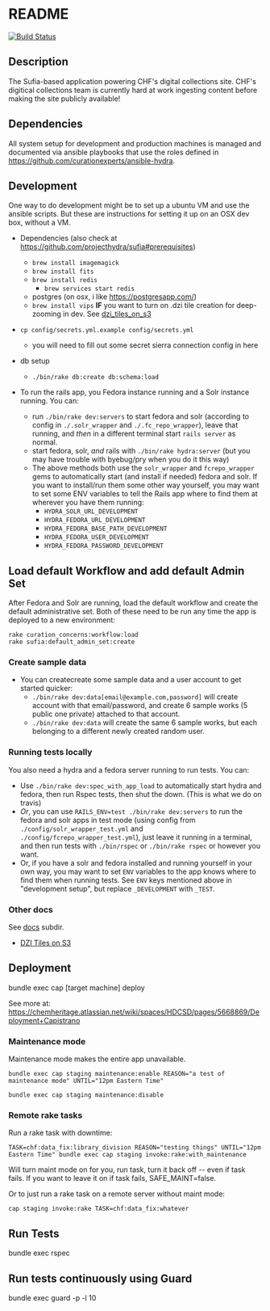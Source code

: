 # README

[![Build Status](https://travis-ci.org/chemheritage/chf-sufia.svg?branch=master)](https://travis-ci.org/chemheritage/chf-sufia)

## Description
The Sufia-based application powering CHF's digital collections site. CHF's digitical collections team is currently hard at work ingesting content before making the site publicly available!

## Dependencies
All system setup for development and production machines is managed and documented via ansible playbooks that use the roles defined in https://github.com/curationexperts/ansible-hydra.

## Development

One way to do development might be to set up a ubuntu VM and use the
ansible scripts. But these are instructions for setting it up on an OSX
dev box, without a VM.

* Dependencies (also check at https://github.com/projecthydra/sufia#prerequisites)
	* `brew install imagemagick`
	* `brew install fits`
	* `brew install redis`
		* `brew services start redis`
	* postgres (on osx, i like https://postgresapp.com/)
  * `brew install vips` **IF** you want to turn on .dzi tile creation for deep-zooming
     in dev. See [dzi_tiles_on_s3](./docs/dzi_tiles_on_s3.md)

* `cp config/secrets.yml.example config/secrets.yml`
	* you will need to fill out some secret sierra connection config in here

* db setup
	* `./bin/rake db:create db:schema:load`

* To run the rails app, you Fedora instance running and a Solr instance running. You can:
   * run `./bin/rake dev:servers` to start fedora and solr (according to config in `./.solr_wrapper`
     and `./.fc_repo_wrapper`), leave that running, and _then_ in a different terminal
     start `rails server` as normal.
   * start fedora, solr, _and_ rails with `./bin/rake hydra:server` (but you may have
     trouble with byebug/pry when you do it this way)
   * The above methods both use the `solr_wrapper` and `fcrepo_wrapper` gems to
     automatically start (and install if needed) fedora and solr. If you want
     to install/run them some other way yourself, you may want to set
     some ENV variables to tell the Rails app where to find them at wherever
     you have them running:
      * `HYDRA_SOLR_URL_DEVELOPMENT`
      * `HYDRA_FEDORA_URL_DEVELOPMENT`
      * `HYDRA_FEDORA_BASE_PATH_DEVELOPMENT`
      * `HYDRA_FEDORA_USER_DEVELOPMENT`
      * `HYDRA_FEDORA_PASSWORD_DEVELOPMENT`

## Load default Workflow and add default Admin Set

After Fedora and Solr are running, load the default workflow and create the default administrative set. Both of these need to be run any time the app is deployed to a new environment:
```
rake curation_concerns:workflow:load
rake sufia:default_admin_set:create
```

### Create sample data

* You can createcreate some sample data and a user account to get started quicker:
  * `./bin/rake dev:data[email@example.com,password]` will create account with that
     email/password, and create 6 sample works (5 public one private) attached to that account.
  * `./bin/rake dev:data` will create the same 6 sample works, but each belonging to a different
    newly created random user.

### Running tests locally

You also need a hydra and a fedora server running to run tests. You can:

* Use `./bin/rake dev:spec_with_app_load` to automatically start hydra and fedora,
  then run Rspec tests, then shut the down. (This is what we do on travis)
* _Or_, you can use `RAILS_ENV=test ./bin/rake dev:servers` to run the fedora
  and solr apps in test mode (using config from `./config/solr_wrapper_test.yml` and
  `./config/fcrepo_wrapper_test.yml`), just leave it running in a terminal, and
  then run tests with `./bin/rspec` or `./bin/rake rspec` or however you want.
* Or, if you have a solr and fedora installed and running yourself in your own
  way, you may want to set `ENV` variables to the app knows where to find them
  when running tests. See `ENV` keys mentioned above in "development setup",
  but replace `_DEVELOPMENT` with `_TEST`.

### Other docs

See [docs](./docs) subdir.

* [DZI Tiles on S3](./docs/dzi_tiles_on_s3.md)


## Deployment
bundle exec cap [target machine] deploy

See more at: https://chemheritage.atlassian.net/wiki/spaces/HDCSD/pages/5668869/Deployment+Capistrano

### Maintenance mode

Maintenance mode makes the entire app unavailable.

    bundle exec cap staging maintenance:enable REASON="a test of maintenance mode" UNTIL="12pm Eastern Time"

    bundle exec cap staging maintenance:disable

### Remote rake tasks

Run a rake task with downtime:

    TASK=chf:data_fix:library_division REASON="testing things" UNTIL="12pm Eastern Time" bundle exec cap staging invoke:rake:with_maintenance

Will turn maint mode on for you, run task, turn it back off -- even if task fails. If you want to leave it on if task fails, SAFE_MAINT=false.

Or to just run a rake task on a remote server without maint mode:

    cap staging invoke:rake TASK=chf:data_fix:whatever

## Run Tests
bundle exec rspec

## Run tests continuously using Guard
bundle exec guard -p -l 10
